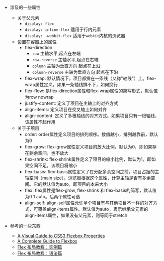 + 涉及的一些属性
    - 关于父元素
        + `display: flex`
        + `display: inline-flex` 适用于行内元素
        + `display: -webkit-flex` 适用于`webkit`内核的浏览器
    - 设置在容器上的属性
        + flex-direction
            - `row` 主轴水平,起点在左端
            - `row-reverse` 主轴水平,起点在右端
            - `column` 主轴为垂直方向 起点在上沿
            - `column-reverse` 主轴为垂直方向 起点在下沿
        + flex-wrap: 默认情况下，项目都排在一条线（又称"轴线"）上。flex-wrap属性定义，如果一条轴线排不下，如何换行
        + flex-flow: 是flex-direction属性和flex-wrap属性的简写形式，默认值为row nowrap
        + justify-content: 定义了项目在主轴上的对齐方式
        + align-items: 定义项目在交叉轴上如何对齐
        + align-content: 定义了多根轴线的对齐方式。如果项目只有一根轴线，该属性不起作用
    - 关于子项目
        + order: order属性定义项目的排列顺序。数值越小，排列越靠前，默认为0
        + flex-grow: flex-grow属性定义项目的放大比例，默认为0，即如果存在剩余空间，也不放大
        + flex-shrink: flex-shrink属性定义了项目的缩小比例，默认为1，即如果空间不足，该项目将缩小
        + flex-basis: flex-basis属性定义了在分配多余空间之前，项目占据的主轴空间（main size）。浏览器根据这个属性，计算主轴是否有多余空间。它的默认值为auto，即项目的本来大小
        + flex: flex属性是flex-grow, flex-shrink 和 flex-basis的简写，默认值为0 1 auto。后两个属性可选
        + align-self: align-self属性允许单个项目有与其他项目不一样的对齐方式，可覆盖align-items属性。默认值为auto，表示继承父元素的align-items属性，如果没有父元素，则等同于stretch


+ 参考的一些东西
  - [A Visual Guide to CSS3 Flexbox Properties](https://scotch.io/tutorials/a-visual-guide-to-css3-flexbox-properties)
  - [A Complete Guide to Flexbox](https://css-tricks.com/snippets/css/a-guide-to-flexbox/)
  - [Flex 布局教程：实例篇](http://www.ruanyifeng.com/blog/2015/07/flex-examples.html?bsh_bid=683103006)
  - [Flex 布局教程：语法篇](http://www.ruanyifeng.com/blog/2015/07/flex-grammar.html)